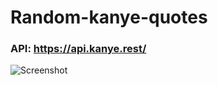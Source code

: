 # Random-kanye-quotes

### API: https://api.kanye.rest/

![Screenshot](https://user-images.githubusercontent.com/92905923/219613247-27541fff-631f-43e5-87bf-61c2fa850f8a.png)
